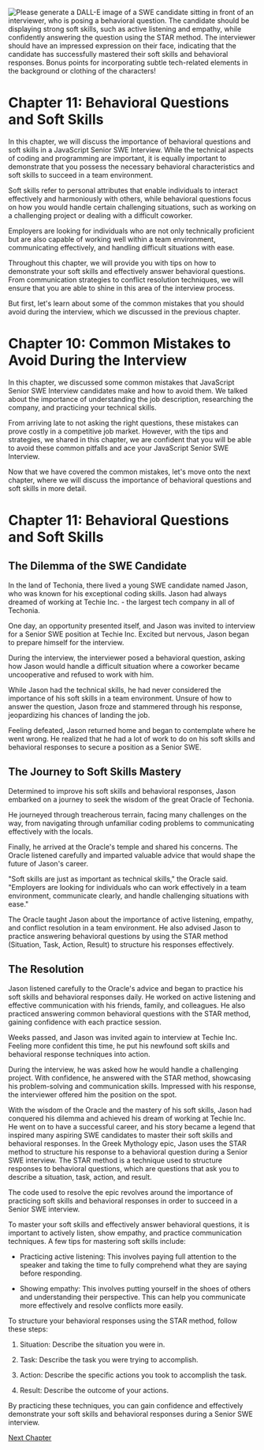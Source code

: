 ![Please generate a DALL-E image of a SWE candidate sitting in front of an interviewer, who is posing a behavioral question. The candidate should be displaying strong soft skills, such as active listening and empathy, while confidently answering the question using the STAR method. The interviewer should have an impressed expression on their face, indicating that the candidate has successfully mastered their soft skills and behavioral responses. Bonus points for incorporating subtle tech-related elements in the background or clothing of the characters!](https://oaidalleapiprodscus.blob.core.windows.net/private/org-ct6DYQ3FHyJcnH1h6OA3fR35/user-qvFBAhW3klZpvcEY1psIUyDK/img-F3ICTo20PREyH9DT4I9UP6fC.png?st=2023-04-13T23%3A42%3A19Z&se=2023-04-14T01%3A42%3A19Z&sp=r&sv=2021-08-06&sr=b&rscd=inline&rsct=image/png&skoid=6aaadede-4fb3-4698-a8f6-684d7786b067&sktid=a48cca56-e6da-484e-a814-9c849652bcb3&skt=2023-04-13T17%3A15%3A27Z&ske=2023-04-14T17%3A15%3A27Z&sks=b&skv=2021-08-06&sig=5qGmOsNsFIBLos9/QTvTTPTACvqXw99M5x7VGPVxx%2Bo%3D)


# Chapter 11: Behavioral Questions and Soft Skills

In this chapter, we will discuss the importance of behavioral questions and soft skills in a JavaScript Senior SWE Interview. While the technical aspects of coding and programming are important, it is equally important to demonstrate that you possess the necessary behavioral characteristics and soft skills to succeed in a team environment.

Soft skills refer to personal attributes that enable individuals to interact effectively and harmoniously with others, while behavioral questions focus on how you would handle certain challenging situations, such as working on a challenging project or dealing with a difficult coworker.

Employers are looking for individuals who are not only technically proficient but are also capable of working well within a team environment, communicating effectively, and handling difficult situations with ease.

Throughout this chapter, we will provide you with tips on how to demonstrate your soft skills and effectively answer behavioral questions. From communication strategies to conflict resolution techniques, we will ensure that you are able to shine in this area of the interview process.

But first, let's learn about some of the common mistakes that you should avoid during the interview, which we discussed in the previous chapter.

# Chapter 10: Common Mistakes to Avoid During the Interview

In this chapter, we discussed some common mistakes that JavaScript Senior SWE Interview candidates make and how to avoid them. We talked about the importance of understanding the job description, researching the company, and practicing your technical skills.

From arriving late to not asking the right questions, these mistakes can prove costly in a competitive job market. However, with the tips and strategies, we shared in this chapter, we are confident that you will be able to avoid these common pitfalls and ace your JavaScript Senior SWE Interview.

Now that we have covered the common mistakes, let's move onto the next chapter, where we will discuss the importance of behavioral questions and soft skills in more detail.
# Chapter 11: Behavioral Questions and Soft Skills

## The Dilemma of the SWE Candidate

In the land of Techonia, there lived a young SWE candidate named Jason, who was known for his exceptional coding skills. Jason had always dreamed of working at Techie Inc. - the largest tech company in all of Techonia.

One day, an opportunity presented itself, and Jason was invited to interview for a Senior SWE position at Techie Inc. Excited but nervous, Jason began to prepare himself for the interview.

During the interview, the interviewer posed a behavioral question, asking how Jason would handle a difficult situation where a coworker became uncooperative and refused to work with him.

While Jason had the technical skills, he had never considered the importance of his soft skills in a team environment. Unsure of how to answer the question, Jason froze and stammered through his response, jeopardizing his chances of landing the job.

Feeling defeated, Jason returned home and began to contemplate where he went wrong. He realized that he had a lot of work to do on his soft skills and behavioral responses to secure a position as a Senior SWE.

## The Journey to Soft Skills Mastery

Determined to improve his soft skills and behavioral responses, Jason embarked on a journey to seek the wisdom of the great Oracle of Techonia.

He journeyed through treacherous terrain, facing many challenges on the way, from navigating through unfamiliar coding problems to communicating effectively with the locals.

Finally, he arrived at the Oracle's temple and shared his concerns. The Oracle listened carefully and imparted valuable advice that would shape the future of Jason's career.

"Soft skills are just as important as technical skills," the Oracle said. "Employers are looking for individuals who can work effectively in a team environment, communicate clearly, and handle challenging situations with ease."

The Oracle taught Jason about the importance of active listening, empathy, and conflict resolution in a team environment. He also advised Jason to practice answering behavioral questions by using the STAR method (Situation, Task, Action, Result) to structure his responses effectively.

## The Resolution

Jason listened carefully to the Oracle's advice and began to practice his soft skills and behavioral responses daily. He worked on active listening and effective communication with his friends, family, and colleagues. He also practiced answering common behavioral questions with the STAR method, gaining confidence with each practice session.

Weeks passed, and Jason was invited again to interview at Techie Inc. Feeling more confident this time, he put his newfound soft skills and behavioral response techniques into action.

During the interview, he was asked how he would handle a challenging project. With confidence, he answered with the STAR method, showcasing his problem-solving and communication skills. Impressed with his response, the interviewer offered him the position on the spot.

With the wisdom of the Oracle and the mastery of his soft skills, Jason had conquered his dilemma and achieved his dream of working at Techie Inc. He went on to have a successful career, and his story became a legend that inspired many aspiring SWE candidates to master their soft skills and behavioral responses.
In the Greek Mythology epic, Jason uses the STAR method to structure his response to a behavioral question during a Senior SWE interview. The STAR method is a technique used to structure responses to behavioral questions, which are questions that ask you to describe a situation, task, action, and result.

The code used to resolve the epic revolves around the importance of practicing soft skills and behavioral responses in order to succeed in a Senior SWE interview.

To master your soft skills and effectively answer behavioral questions, it is important to actively listen, show empathy, and practice communication techniques. A few tips for mastering soft skills include:

- Practicing active listening: This involves paying full attention to the speaker and taking the time to fully comprehend what they are saying before responding.

- Showing empathy: This involves putting yourself in the shoes of others and understanding their perspective. This can help you communicate more effectively and resolve conflicts more easily.

To structure your behavioral responses using the STAR method, follow these steps:

1. Situation: Describe the situation you were in.

2. Task: Describe the task you were trying to accomplish.

3. Action: Describe the specific actions you took to accomplish the task.

4. Result: Describe the outcome of your actions.

By practicing these techniques, you can gain confidence and effectively demonstrate your soft skills and behavioral responses during a Senior SWE interview.


[Next Chapter](12_Chapter12.md)
